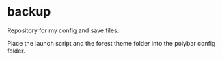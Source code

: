 # backup
Repository for my config and save files.

Place the launch script and the forest theme folder into the polybar config folder.
